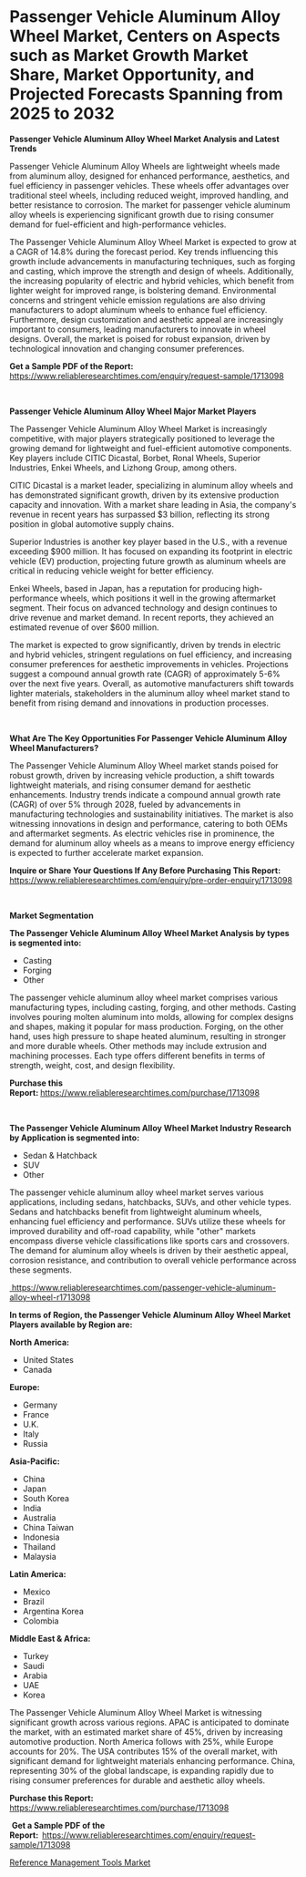 <p><h1>Passenger Vehicle Aluminum Alloy Wheel Market, Centers on Aspects such as Market Growth Market Share, Market Opportunity, and Projected Forecasts Spanning from 2025 to 2032</h1></p><p><strong>Passenger Vehicle Aluminum Alloy Wheel Market Analysis and Latest Trends</strong></p>
<p><p>Passenger Vehicle Aluminum Alloy Wheels are lightweight wheels made from aluminum alloy, designed for enhanced performance, aesthetics, and fuel efficiency in passenger vehicles. These wheels offer advantages over traditional steel wheels, including reduced weight, improved handling, and better resistance to corrosion. The market for passenger vehicle aluminum alloy wheels is experiencing significant growth due to rising consumer demand for fuel-efficient and high-performance vehicles. </p><p>The Passenger Vehicle Aluminum Alloy Wheel Market is expected to grow at a CAGR of 14.8% during the forecast period. Key trends influencing this growth include advancements in manufacturing techniques, such as forging and casting, which improve the strength and design of wheels. Additionally, the increasing popularity of electric and hybrid vehicles, which benefit from lighter weight for improved range, is bolstering demand. Environmental concerns and stringent vehicle emission regulations are also driving manufacturers to adopt aluminum wheels to enhance fuel efficiency. Furthermore, design customization and aesthetic appeal are increasingly important to consumers, leading manufacturers to innovate in wheel designs. Overall, the market is poised for robust expansion, driven by technological innovation and changing consumer preferences.</p></p>
<p><strong>Get a Sample PDF of the Report:&nbsp;</strong> <a href="https://www.reliableresearchtimes.com/enquiry/request-sample/1713098?utm_campaign=2186&utm_medium=2&utm_source=Github&utm_content=ia&utm_term=28032025&utm_id=passenger-vehicle-aluminum-alloy-wheel">https://www.reliableresearchtimes.com/enquiry/request-sample/1713098</a></p>
<p>&nbsp;</p>
<p><strong>Passenger Vehicle Aluminum Alloy Wheel Major Market Players</strong></p>
<p><p>The Passenger Vehicle Aluminum Alloy Wheel Market is increasingly competitive, with major players strategically positioned to leverage the growing demand for lightweight and fuel-efficient automotive components. Key players include CITIC Dicastal, Borbet, Ronal Wheels, Superior Industries, Enkei Wheels, and Lizhong Group, among others.</p><p>CITIC Dicastal is a market leader, specializing in aluminum alloy wheels and has demonstrated significant growth, driven by its extensive production capacity and innovation. With a market share leading in Asia, the company's revenue in recent years has surpassed $3 billion, reflecting its strong position in global automotive supply chains.</p><p>Superior Industries is another key player based in the U.S., with a revenue exceeding $900 million. It has focused on expanding its footprint in electric vehicle (EV) production, projecting future growth as aluminum wheels are critical in reducing vehicle weight for better efficiency. </p><p>Enkei Wheels, based in Japan, has a reputation for producing high-performance wheels, which positions it well in the growing aftermarket segment. Their focus on advanced technology and design continues to drive revenue and market demand. In recent reports, they achieved an estimated revenue of over $600 million.</p><p>The market is expected to grow significantly, driven by trends in electric and hybrid vehicles, stringent regulations on fuel efficiency, and increasing consumer preferences for aesthetic improvements in vehicles. Projections suggest a compound annual growth rate (CAGR) of approximately 5-6% over the next five years. Overall, as automotive manufacturers shift towards lighter materials, stakeholders in the aluminum alloy wheel market stand to benefit from rising demand and innovations in production processes.</p></p>
<p>&nbsp;</p>
<p><strong>What Are The Key Opportunities For Passenger Vehicle Aluminum Alloy Wheel Manufacturers?</strong></p>
<p><p>The Passenger Vehicle Aluminum Alloy Wheel market stands poised for robust growth, driven by increasing vehicle production, a shift towards lightweight materials, and rising consumer demand for aesthetic enhancements. Industry trends indicate a compound annual growth rate (CAGR) of over 5% through 2028, fueled by advancements in manufacturing technologies and sustainability initiatives. The market is also witnessing innovations in design and performance, catering to both OEMs and aftermarket segments. As electric vehicles rise in prominence, the demand for aluminum alloy wheels as a means to improve energy efficiency is expected to further accelerate market expansion.</p></p>
<p><strong>Inquire or Share Your Questions If Any Before Purchasing This Report:</strong> <a href="https://www.reliableresearchtimes.com/enquiry/pre-order-enquiry/1713098?utm_campaign=2186&utm_medium=2&utm_source=Github&utm_content=ia&utm_term=28032025&utm_id=passenger-vehicle-aluminum-alloy-wheel">https://www.reliableresearchtimes.com/enquiry/pre-order-enquiry/1713098</a></p>
<p>&nbsp;</p>
<p><strong>Market Segmentation</strong></p>
<p><strong>The Passenger Vehicle Aluminum Alloy Wheel Market Analysis by types is segmented into:</strong></p>
<p><ul><li>Casting</li><li>Forging</li><li>Other</li></ul></p>
<p><p>The passenger vehicle aluminum alloy wheel market comprises various manufacturing types, including casting, forging, and other methods. Casting involves pouring molten aluminum into molds, allowing for complex designs and shapes, making it popular for mass production. Forging, on the other hand, uses high pressure to shape heated aluminum, resulting in stronger and more durable wheels. Other methods may include extrusion and machining processes. Each type offers different benefits in terms of strength, weight, cost, and design flexibility.</p></p>
<p><strong>Purchase this Report:&nbsp;</strong><a href="https://www.reliableresearchtimes.com/purchase/1713098?utm_campaign=2186&utm_medium=2&utm_source=Github&utm_content=ia&utm_term=28032025&utm_id=passenger-vehicle-aluminum-alloy-wheel">https://www.reliableresearchtimes.com/purchase/1713098</a></p>
<p>&nbsp;</p>
<p><strong>The Passenger Vehicle Aluminum Alloy Wheel Market Industry Research by Application is segmented into:</strong></p>
<p><ul><li>Sedan & Hatchback</li><li>SUV</li><li>Other</li></ul></p>
<p><p>The passenger vehicle aluminum alloy wheel market serves various applications, including sedans, hatchbacks, SUVs, and other vehicle types. Sedans and hatchbacks benefit from lightweight aluminum wheels, enhancing fuel efficiency and performance. SUVs utilize these wheels for improved durability and off-road capability, while "other" markets encompass diverse vehicle classifications like sports cars and crossovers. The demand for aluminum alloy wheels is driven by their aesthetic appeal, corrosion resistance, and contribution to overall vehicle performance across these segments.</p></p>
<p><a href="https://www.reliableresearchtimes.com/passenger-vehicle-aluminum-alloy-wheel-r1713098?utm_campaign=2186&utm_medium=2&utm_source=Github&utm_content=ia&utm_term=28032025&utm_id=passenger-vehicle-aluminum-alloy-wheel">&nbsp;https://www.reliableresearchtimes.com/passenger-vehicle-aluminum-alloy-wheel-r1713098</a></p>
<p><strong>In terms of Region, the Passenger Vehicle Aluminum Alloy Wheel Market Players available by Region are:</strong></p>
<p>
    <p> <strong> North America: </strong>
        <ul>
            <li>United States</li>
            <li>Canada</li>
        </ul>
        </p> 
    <p> <strong> Europe: </strong>
        <ul>
            <li>Germany</li>
            <li>France</li>
            <li>U.K.</li>
            <li>Italy</li>
            <li>Russia</li>
        </ul>
        </p> 
    <p> <strong> Asia-Pacific: </strong>
        <ul>
            <li>China</li>
            <li>Japan</li>
            <li>South Korea</li>
            <li>India</li>
            <li>Australia</li>
            <li>China Taiwan</li>
            <li>Indonesia</li>
            <li>Thailand</li>
            <li>Malaysia</li>
        </ul>
        </p> 
    <p> <strong> Latin America: </strong>
        <ul>
            <li>Mexico</li>
            <li>Brazil</li>
            <li>Argentina Korea</li>
            <li>Colombia</li>
        </ul>
        </p> 
    <p> <strong> Middle East & Africa: </strong>
        <ul>
            <li>Turkey</li>
            <li>Saudi</li>
            <li>Arabia</li>
            <li>UAE</li>
            <li>Korea</li>
        </ul>
    </p>
    </p>
<p><p>The Passenger Vehicle Aluminum Alloy Wheel Market is witnessing significant growth across various regions. APAC is anticipated to dominate the market, with an estimated market share of 45%, driven by increasing automotive production. North America follows with 25%, while Europe accounts for 20%. The USA contributes 15% of the overall market, with significant demand for lightweight materials enhancing performance. China, representing 30% of the global landscape, is expanding rapidly due to rising consumer preferences for durable and aesthetic alloy wheels.</p></p>
<p><strong>Purchase this Report: </strong><a href="https://www.reliableresearchtimes.com/purchase/1713098?utm_campaign=2186&utm_medium=2&utm_source=Github&utm_content=ia&utm_term=28032025&utm_id=passenger-vehicle-aluminum-alloy-wheel">https://www.reliableresearchtimes.com/purchase/1713098</a></p>
<p>&nbsp;<strong>Get a Sample PDF of the Report:&nbsp;&nbsp;</strong><a href="https://www.reliableresearchtimes.com/enquiry/request-sample/1713098?utm_campaign=2186&utm_medium=2&utm_source=Github&utm_content=ia&utm_term=28032025&utm_id=passenger-vehicle-aluminum-alloy-wheel">https://www.reliableresearchtimes.com/enquiry/request-sample/1713098</a></p>
<p><strong></strong></p>
<p><p><a href="https://github.com/nathandecarvalho/Market-Research-Report-List-6/blob/main/reference-management-tools-market.md?utm_campaign=2186&utm_medium=2&utm_source=Github&utm_content=ia&utm_term=28032025&utm_id=passenger-vehicle-aluminum-alloy-wheel">Reference Management Tools Market</a></p></p>